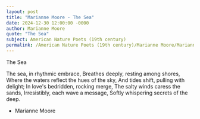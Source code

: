 ```yaml
---
layout: post
title: "Marianne Moore - The Sea"
date: 2024-12-30 12:00:00 -0000
author: Marianne Moore
quote: "The Sea"
subject: American Nature Poets (19th century)
permalink: /American Nature Poets (19th century)/Marianne Moore/Marianne Moore - The Sea
---
```


The Sea

The sea, in rhythmic embrace,
Breathes deeply, resting among shores,
Where the waters reflect the hues of the sky,
And tides shift, pulling with delight;
In love's bedridden, rocking merge,
The salty winds caress the sands,
Irresistibly, each wave a message,
Softly whispering secrets of the deep.

- Marianne Moore
